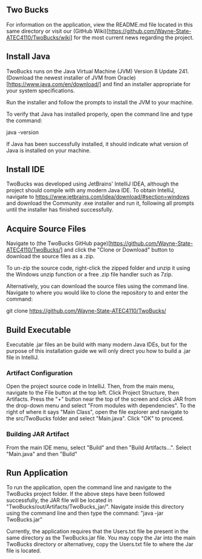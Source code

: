 ## Two Bucks ##
For information on the application, view the README.md file located in this same directory or visit our (GitHub Wiki)[https://github.com/Wayne-State-ATEC4110/TwoBucks/wiki] for the most current news regarding the project.

## Install Java ##
TwoBucks runs on the Java Virtual Machine (JVM) Version 8 Update 241. (Download the newest installer of JVM from Oracle)[https://www.java.com/en/download/] and find an installer appropriate for your system specifications.

Run the installer and follow the prompts to install the JVM to your machine.

To verify that Java has installed properly, open the command line and type the command:

java -version

If Java has been successfully installed, it should indicate what version of Java is installed on your machine.

## Install IDE ##
TwoBucks was developed using JetBrains' IntelliJ IDEA, although the project should compile with any modern Java IDE. To obtain IntelliJ, navigate to https://www.jetbrains.com/idea/download/#section=windows and download the Community .exe installer and run it, following all prompts until the installer has finished successfully.

## Acquire Source Files ##
Navigate to (the TwoBucks GitHub page)[https://github.com/Wayne-State-ATEC4110/TwoBucks/] and click the "Clone or Download" button to download the source files as a .zip.

To un-zip the source code, right-click the zipped folder and unzip it using the Windows unzip function or a free .zip file handler such as 7zip.

Alternatively, you can download the source files using the command line. Navigate to where you would like to clone the repository to and enter the command:

git clone https://github.com/Wayne-State-ATEC4110/TwoBucks/

## Build Executable ##
Executable .jar files an be build with many modern Java IDEs, but for the purpose of this installation guide we will only direct you how to build a .jar file in IntelliJ.

### Artifact Configuration ###
Open the project source code in IntelliJ. Then, from the main menu, navigate to the File button at the top left. Click Project Structure, then Artifacts. Press the "+" button near the top of the screen and click JAR from the drop-down menu and select "From modules with dependencies". To the right of where it says "Main Class", open the file explorer and navigate to the src/TwoBucks folder and select "Main.java". Click "OK" to proceed.

### Building JAR Artifact ###
From the main IDE menu, select "Build" and then "Build Artifacts...". Select "Main.java" and then "Build"

## Run Application ##
To run the application, open the command line and navigate to the TwoBucks project folder. If the above steps have been followed successfully, the JAR file will be located in "TwoBucks/out/Artifacts/TwoBucks_jar/". Navigate inside this directory using the command line and then type the command: "java -jar TwoBucks.jar"

Currently, the application requires that the Users.txt file be present in the same directory as the TwoBucks.jar file. You may copy the Jar into the main TwoBucks directory or alternativey, copy the Users.txt file to where the Jar file is located.
